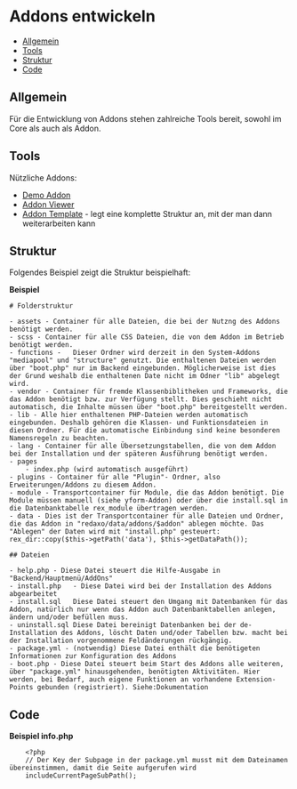 # Addons entwickeln

- [Allgemein](#allgemein)
- [Tools](#tools)
- [Struktur](#struktur)
- [Code](#code)

<a name="allgemein"></a>

## Allgemein

Für die Entwicklung von Addons stehen zahlreiche Tools bereit, sowohl im Core als auch als Addon. 

<a name="tools"></a>

## Tools

Nützliche Addons:
- [Demo Addon](https://github.com/FriendsOfREDAXO/demo_addon)
- [Addon Viewer](https://github.com/gupi/addon_viewer)
- [Addon Template](https://redaxo.org/download/addons/template/) - legt eine komplette Struktur an, mit der man dann weiterarbeiten kann

<a name="struktur"></a>

## Struktur

Folgendes Beispiel zeigt die Struktur beispielhaft:

**Beispiel**

    # Folderstruktur
    
    - assets - Container für alle Dateien, die bei der Nutzng des Addons benötigt werden.
    - scss - Container für alle CSS Dateien, die von dem Addon im Betrieb benötigt werden.
    - functions -	Dieser Ordner wird derzeit in den System-Addons "mediapool" und "structure" genutzt. Die enthaltenen Dateien werden über "boot.php" nur im Backend eingebunden. Möglicherweise ist dies der Grund weshalb die enthaltenen Date nicht im Odner "lib" abgelegt wird.
    - vendor - Container für fremde Klassenbiblitheken und Frameworks, die das Addon benötigt bzw. zur Verfügung stellt. Dies geschieht nicht automatisch, die Inhalte müssen über "boot.php" bereitgestellt werden.
    - lib - Alle hier enthaltenen PHP-Dateien werden automatisch eingebunden. Deshalb gehören die Klassen- und Funktionsdateien in diesen Ordner. Für die automatische Einbindung sind keine besonderen Namensregeln zu beachten.
    - lang - Container für alle Übersetzungstabellen, die von dem Addon bei der Installation und der späteren Ausführung benötigt werden.
    - pages
        - index.php (wird automatisch ausgeführt)
    - plugins - Container für alle "Plugin"- Ordner, also Erweiterungen/Addons zu diesem Addon.
    - module - Transportcontainer für Module, die das Addon benötigt. Die Module müssen manuell (siehe yform-Addon) oder über die install.sql in die Datenbanktabelle rex_module übertragen werden.
    - data - Dies ist der Transportcontainer für alle Dateien und Ordner, die das Addon in "redaxo/data/addons/$addon" ablegen möchte. Das "Ablegen" der Daten wird mit "install.php" gesteuert: rex_dir::copy($this->getPath('data'), $this->getDataPath());
    
    ## Dateien
    
    - help.php - Diese Datei steuert die Hilfe-Ausgabe in "Backend/Hauptmenü/AddOns"
    - install.php	- Diese Datei wird bei der Installation des Addons abgearbeitet
    - install.sql	Diese Datei steuert den Umgang mit Datenbanken für das Addon, natürlich nur wenn das Addon auch Datenbanktabellen anlegen, ändern und/oder befüllen muss.
    - uninstall.sql	Diese Datei bereinigt Datenbanken bei der de-Installation des Addons, löscht Daten und/oder Tabellen bzw. macht bei der Installation vorgenommene Feldänderungen rückgängig.
    - package.yml - (notwendig) Diese Datei enthält die benötigeten Informationen zur Konfiguration des Addons
    - boot.php - Diese Datei steuert beim Start des Addons alle weiteren, über "package.yml" hinausgehenden, benötigten Aktivitäten. Hier werden, bei Bedarf, auch eigene Funktionen an vorhandene Extension-Points gebunden (registriert). Siehe:Dokumentation

<a name="code"></a>

## Code

**Beispiel info.php**
    
        <?php
        // Der Key der Subpage in der package.yml musst mit dem Dateinamen übereinstimmen, damit die Seite aufgerufen wird
        includeCurrentPageSubPath();
        


